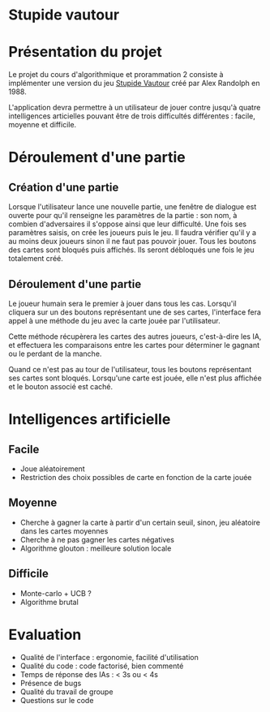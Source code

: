 Stupide vautour
===============

# Présentation du projet
Le projet du cours d'algorithmique et prorammation 2 consiste à implémenter
une version du jeu [Stupide Vautour](http://fr.wikipedia.org/wiki/Stupide_vautour) créé
par Alex Randolph en 1988.

L'application devra permettre à un utilisateur de jouer contre jusqu'à quatre
intelligences articielles pouvant être de trois difficultés différentes : facile,
moyenne et difficile.

# Déroulement d'une partie
## Création d'une partie
Lorsque l'utilisateur lance une nouvelle partie, une fenêtre de dialogue est ouverte
pour qu'il renseigne les paramètres de la partie : son nom, à combien d'adversaires
il s'oppose ainsi que leur difficulté. Une fois ses paramètres saisis, on crée
les joueurs puis le jeu. Il faudra vérifier qu'il y a au moins deux joueurs sinon
il ne faut pas pouvoir jouer. Tous les boutons des cartes sont bloqués puis affichés.
Ils seront débloqués une fois le jeu totalement créé.

## Déroulement d'une partie
Le joueur humain sera le premier à jouer dans tous les cas. Lorsqu'il cliquera sur
un des boutons représentant une de ses cartes, l'interface fera appel à une méthode
du jeu avec la carte jouée par l'utilisateur.

Cette méthode récupèrera les cartes des autres joueurs, c'est-à-dire les IA, et
effectuera les comparaisons entre les cartes pour déterminer le gagnant ou le perdant
de la manche.

Quand ce n'est pas au tour de l'utilisateur, tous les boutons représentant ses cartes
sont bloqués. Lorsqu'une carte est jouée, elle n'est plus affichée et le bouton
associé est caché.

# Intelligences artificielle
## Facile
* Joue aléatoirement
* Restriction des choix possibles de carte en fonction de la carte jouée

## Moyenne
* Cherche à gagner la carte à partir d'un certain seuil, sinon, jeu aléatoire dans les cartes moyennes
* Cherche à ne pas gagner les cartes négatives
* Algorithme glouton : meilleure solution locale

## Difficile
* Monte-carlo + UCB ?
* Algorithme brutal

# Evaluation
* Qualité de l'interface : ergonomie, facilité d'utilisation
* Qualité du code : code factorisé, bien commenté
* Temps de réponse des IAs : < 3s ou < 4s
* Présence de bugs
* Qualité du travail de groupe
* Questions sur le code
